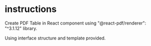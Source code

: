 # instructions

Create PDF Table in React component using "@react-pdf/renderer": "^3.1.12" library.

Using interface structure and template provided.

